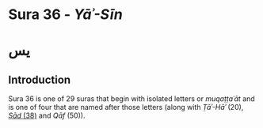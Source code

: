 # Sura 36 - _Yāʾ-Sīn_

# يس

## Introduction

Sura 36 is one of 29 suras that begin with isolated letters or _muqaṭṭaʿāt_ and is one of four that are named after those letters \(along with _Ṭāʾ-Hāʾ_ \(20\), [_Ṣād_ \(38\)](/quran/week-3-suras-19-38/sura-38.md) and _Qāf_ \(50\)\).

